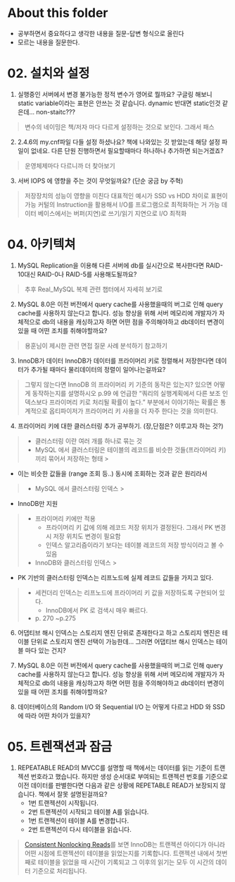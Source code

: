 # About this folder

- 공부하면서 중요하다고 생각한 내용을 질문-답변 형식으로 올린다
- 모르는 내용을 질문한다.

# 02. 설치와 설정

1. 실행중인 서버에서 변경 불가능한 정적 변수가 영어로 뭘까요? 구글링 해보니 static variable이라는 표현은 안쓰는 것 같습니다. dynamic 반대면 static인것 같은데...
	 non-staitc???

> 변수의 네이밍은 책/저자 마다 다르게 설정하는 것으로 보인다. 그래서 패스

2. 2.4.6의 my.cnf파일 다들 설정 하셨나요? 책에 나와있는 깃 받았는데 해당 설정 파일이 없네요. 다른 단원 진행하면서 필요할때마다 하나하나 추가하면 되는거겠죠?

> 운영체제마다 다르니까 더 찾아보기

3. 서버 IOPS 에 영향을 주는 것이 무엇일까요? \(단순 궁금 by 주혁)

> 저장장치의 성능이 영향을 미친다
> 대표적인 예시가 SSD vs HDD 차이로 표현이 가능
> 커털의 Instruction을 활용해서 I/O를 프로그램으로 최적화하는 거 가능
> 데이터 베이스에서는 버퍼\(지연)로 쓰기/읽기 지연으로 I/O 최적화

# 04. 아키텍쳐

1. MySQL Replication을 이용해 다른 서버에 db를 실시간으로 복사한다면 RAID-10대신 RAID-0나 RAID-5를 사용해도될까요?

> 추후 Real_MySQL 복제 관련 챕터에서 자세히 보기로

2. MySQL 8.0은 이전 버전에서 query cache를 사용했을때의 버그로 인해 query cache를 사용하지 않는다고 합니다. 성능 향상을 위해 서버 메모리에 개발자가 자체적으로 db의 내용을 캐싱하고자
	 하면 어떤 점을 주의해야하고 db데이터 변경이 있을 때 어떤 조치를 취해야할까요?

> 용훈님이 제시한 관련 면접 질문 사례 분석하기 참고하기

3. InnoDB가 데이터 InnoDB가 데이터를 프라이머리 키로 정렬해서 저장한다면 데이터가 추가될 때마다 물리데이터의 정렬이 일어나는걸까요?

> 그렇지 않는다면 InnoDB 의 프라이머리 키 기준의 동작은 있는지? 있으면 어떻게 동작하는지를 설명하시오
> p.99 에 언급한 “쿼리의 실행계획에서 다른 보조 인덱스보다 프라이머리 키로 처리될 확률이 높다.” 부분에서 이야기하는 확률은 통계적으로 옵티파이저가 프라이머리 키 사용을 더 자주 한다는 것을 의미한다.

4. 프라이머리 키에 대한 클러스터링 추가 공부하기. \(장,단점은? 이루고자 하는 것?)

> - 클러스터링 이란 여러 개를 하나로 묶는 것
> - MySQL 에서 클러스터링은 테이블의 레코드를 비슷한 것들\(프라이머리 키) 끼리 묶어서 저장하는 형태
		>

- 이는 비슷한 값들을 \(range 조회 등..) 동시에 조회하는 것과 같은 원리라서

> - MySQL 에서 클러스터링 인덱스
		>

- InnoDB만 지원

> - 프라이머리 키에만 적용
>   - 프라이머리 키 값에 의해 레코드 저장 위치가 결정된다. 그래서 PK 변경시 저장 위치도 변경이 필요함
>   - 인덱스 알고리즘이라기 보다는 테이블 레코드의 저장 방식이라고 볼 수 있음
> - InnoDB와 클러스터링 인덱스
		>

- PK 기반의 클러스터링 인덱스는 리프노드에 실제 레코드 값들을 가지고 있다.

> - 세컨더리 인덱스는 리프노드에 프라이머리 키 값을 저장하도록 구현되어 있다.
>   - InnoDB에서 PK 로 검색시 매우 빠르다.
> - p. 270 ~p.275

6. 어댑티브 해시 인덱스는 스토리지 엔진 단위로 존재한다고 하고 스토리지 엔진은 테이블 단위로 스토리지 엔진 선택이 가능한데… 그러면 어댑티브 해시 인덱스는 테이블 마다 있는 건지?

7. MySQL 8.0은 이전 버전에서 query cache를 사용했을때의 버그로 인해 query cache를 사용하지 않는다고 합니다. 성능 향상을 위해 서버 메모리에 개발자가 자체적으로 db의 내용을 캐싱하고자
	 하면 어떤 점을 주의해야하고 db데이터 변경이 있을 때 어떤 조치를 취해야할까요?

8. 데이터베이스의 Random I/O 와 Sequential I/O 는 어떻게 다르고 HDD 와 SSD에 따라 어떤 차이가 있을지?

# 05. 트렌잭션과 잠금

1. REPEATABLE READ의 MVCC를 설명할 때 책에서는 데이터를 읽는 기준이 트랜젝션 번호라고 했습니다. 하지만 생성 순서대로 부여되는 트랜젝션 번호를 기준으로 이전 데이터를 판별한다면 다음과 같은 상황에
	 REPETABLE READ가 보장되지 않습니다. 책에서 잘못 설명된걸까요?
	- 1번 트랜젝션이 시작됩니다.
	- 2번 트랜젝션이 시작되고 테이블 A를 읽습니다.
	- 1번 트랜젝션이 테이블 A를 변경합니다.
	- 2번 트랜젝션이 다시 테이블을 읽습니다.

> [Consistent Nonlocking Reads](https://dev.mysql.com/doc/refman/8.0/en/innodb-consistent-read.html)를 보면 InnoDB는 트랜젝션
> 아이디가 아니라 어떤 시점에 트랜젝션이 테이블을 읽었는지를 기록합니다. 트랜젝션 내에서 첫번째로 테이블을 읽었을 때 시간이 기록되고 그 이후의 읽기는 모두 이 시간의 데이터 기준으로 처리됩니다.
